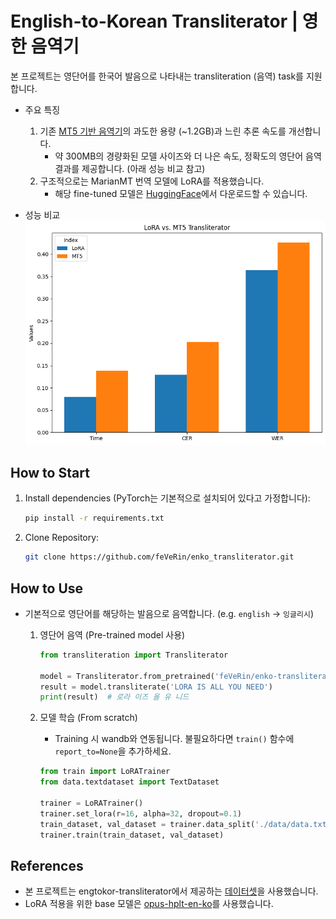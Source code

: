# English-to-Korean Transliterator | 영한 음역기

본 프로젝트는 영단어를 한국어 발음으로 나타내는 transliteration (음역) task를 지원합니다.

- 주요 특징
    1. 기존 [MT5 기반 음역기](https://github.com/eunsour/engtokor-transliterator/tree/main)의 과도한 용량 (~1.2GB)과 느린 추론 속도를 개선합니다.
        - 약 300MB의 경량화된 모델 사이즈와 더 나은 속도, 정확도의 영단어 음역 결과를 제공합니다. (아래 성능 비교 참고)
    2. 구조적으로는 MarianMT 번역 모델에 LoRA를 적용했습니다.
        - 해당 fine-tuned 모델은 [HuggingFace](https://huggingface.co/feVeRin/enko-transliteration)에서 다운로드할 수 있습니다.

- 성능 비교
    ![image](./output.png)

## How to Start

1. Install dependencies (PyTorch는 기본적으로 설치되어 있다고 가정합니다):

    ```bash
    pip install -r requirements.txt
    ```

2. Clone Repository:

    ```bash
    git clone https://github.com/feVeRin/enko_transliterator.git
    ```

## How to Use

- 기본적으로 영단어를 해당하는 발음으로 음역합니다. (e.g. `english` -> `잉글리시`)
    1. 영단어 음역 (Pre-trained model 사용)

        ```python
        from transliteration import Transliterator

        model = Transliterator.from_pretrained('feVeRin/enko-transliteration')
        result = model.transliterate('LORA IS ALL YOU NEED')
        print(result)  # 로라 이즈 올 유 니드
        ```

    2. 모델 학습 (From scratch)
        - Training 시 wandb와 연동됩니다. 불필요하다면 `train()` 함수에 `report_to=None`을 추가하세요.

        ```python
        from train import LoRATrainer
        from data.textdataset import TextDataset

        trainer = LoRATrainer()
        trainer.set_lora(r=16, alpha=32, dropout=0.1)
        train_dataset, val_dataset = trainer.data_split('./data/data.txt', 0.2)
        trainer.train(train_dataset, val_dataset)
        ```

## References

- 본 프로젝트는 engtokor-transliterator에서 제공하는 [데이터셋](https://github.com/eunsour/engtokor-transliterator/tree/main)을 사용했습니다.
- LoRA 적용을 위한 base 모델은 [opus-hplt-en-ko](Neurora/opus-hplt-en-ko-v2.0)를 사용했습니다.
